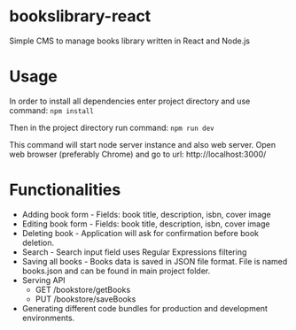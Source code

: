 # bookslibrary-react
Simple CMS to manage books library written in React and Node.js

# Usage
In order to install all dependencies enter project directory and use command:
`npm install`

Then in the project directory run command:
`npm run dev`

This command will start node server instance and also web server.
Open web browser (preferably Chrome) and go to url:
http://localhost:3000/

# Functionalities
* Adding book form - Fields: book title, description, isbn, cover image
* Editing book form - Fields: book title, description, isbn, cover image
* Deleting book - Application will ask for confirmation before book deletion.
* Search - Search input field uses Regular Expressions filtering
* Saving all books - Books data is saved in JSON file format. File is named books.json and can be found in main project folder.
* Serving API
  * GET /bookstore/getBooks
  * PUT /bookstore/saveBooks
* Generating different code bundles for production and development environments.
